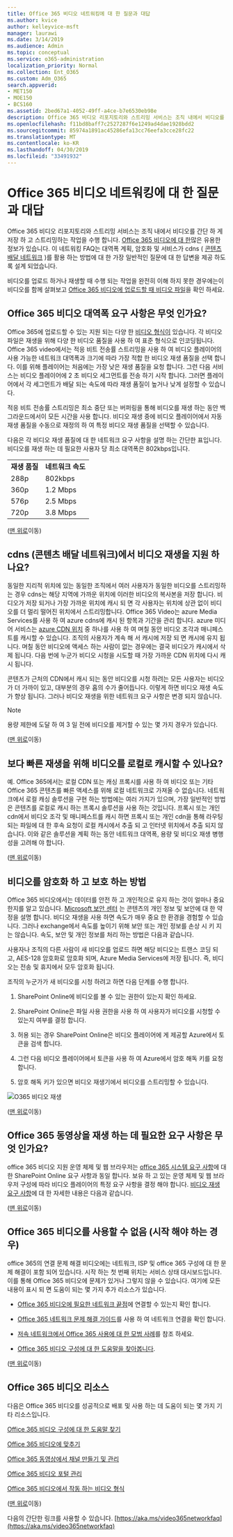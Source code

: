 ```yaml
---
title: Office 365 비디오 네트워킹에 대 한 질문과 대답
ms.author: kvice
author: kelleyvice-msft
manager: laurawi
ms.date: 3/14/2019
ms.audience: Admin
ms.topic: conceptual
ms.service: o365-administration
localization_priority: Normal
ms.collection: Ent_O365
ms.custom: Adm_O365
search.appverid:
- MET150
- MOE150
- BCS160
ms.assetid: 2bed67a1-4052-49ff-a4ce-b7e6530eb98e
description: Office 365 비디오 리포지토리와 스트리밍 서비스는 조직 내에서 비디오를 간단 하 게 저장 하 고 스트리밍하는 작업을 수행 합니다. Office 365 비디오에 대 한 많은 유용한 정보가 있습니다. 이 네트워킹 FAQ는 대역폭 계획, 암호화 및 서비스가 cdns (콘텐츠 배달 네트워크)를 활용 하는 방법에 대 한 가장 일반적인 질문에 대 한 답변을 제공 하도록 설계 되었습니다.
ms.openlocfilehash: f11bd8baff7c2527287f6e1249ad4dae1928bdd2
ms.sourcegitcommit: 85974a1891ac45286efa13cc76eefa3cce28fc22
ms.translationtype: MT
ms.contentlocale: ko-KR
ms.lasthandoff: 04/30/2019
ms.locfileid: "33491932"
---
```

# <a name="office-365-video-networking-frequently-asked-questions"></a>Office 365 비디오 네트워킹에 대 한 질문과 대답

Office 365 비디오 리포지토리와 스트리밍 서비스는 조직 내에서 비디오를 간단 하 게 저장 하 고 스트리밍하는 작업을 수행 합니다. [Office 365 비디오에 대 한](https://support.office.com/article/Find-help-about-Office-365-Video-b435f99a-f47e-4ebd-a946-f5c965844f50)많은 유용한 정보가 있습니다. 이 네트워킹 FAQ는 대역폭 계획, 암호화 및 서비스가 cdns ( [콘텐츠 배달 네트워크](content-delivery-networks.md) )를 활용 하는 방법에 대 한 가장 일반적인 질문에 대 한 답변을 제공 하도록 설계 되었습니다.
  
비디오를 업로드 하거나 재생할 때 수행 되는 작업을 완전히 이해 하지 못한 경우에는이 비디오를 함께 살펴보고 [Office 365 비디오에 업로드할 때 비디오 파일](https://www.youtube.com/watch?v=HXSZ0jYBKlM)을 확인 하세요.
  
## <a name="what-are-the-office-365-video-bandwidth-requirements"></a>Office 365 비디오 대역폭 요구 사항은 무엇 인가요?

Office 365에 업로드할 수 있는 지원 되는 다양 한 [비디오 형식이](https://support.office.com/article/dd1af01c-fd8e-4640-b17b-93ee02b9b817) 있습니다. 각 비디오 파일은 재생을 위해 다양 한 비디오 품질을 사용 하 여 표준 형식으로 인코딩됩니다. Office 365 video에서는 적응 비트 전송률 스트리밍을 사용 하 여 비디오 플레이어의 사용 가능한 네트워크 대역폭과 크기에 따라 가장 적합 한 비디오 재생 품질을 선택 합니다. 이를 위해 플레이어는 처음에는 가장 낮은 재생 품질을 요청 합니다. 그런 다음 서비스는 비디오 플레이어에 2 초 비디오 세그먼트를 전송 하기 시작 합니다. 그러면 플레이어에서 각 세그먼트가 배달 되는 속도에 따라 재생 품질이 높거나 낮게 설정할 수 있습니다.
  
적응 비트 전송률 스트리밍은 최소 중단 또는 버퍼링을 통해 비디오를 재생 하는 동안 백그라운드에서이 모든 시간을 사용 합니다. 비디오 재생 중에 비디오 플레이어에서 자동 재생 품질을 수동으로 재정의 하 여 특정 비디오 재생 품질을 선택할 수 있습니다.
  
다음은 각 비디오 재생 품질에 대 한 네트워크 요구 사항을 설명 하는 간단한 표입니다. 비디오를 재생 하는 데 필요한 사용자 당 최소 대역폭은 802kbps입니다.
  
|||
|:-----|:-----|
|**재생 품질** <br/> |**네트워크 속도** <br/> |
|288p  <br/> |802kbps  <br/> |
|360p  <br/> |1.2 Mbps  <br/> |
|576p  <br/> |2.5 Mbps  <br/> |
|720p  <br/> |3.8 Mbps  <br/> |

([맨 위로](office-365-video-networking-faq.md)이동)
  
## <a name="how-do-content-delivery-networks-cdns-help-video-playback"></a>cdns (콘텐츠 배달 네트워크)에서 비디오 재생을 지원 하나요?

동일한 지리적 위치에 있는 동일한 조직에서 여러 사용자가 동일한 비디오를 스트리밍하는 경우 cdns는 해당 지역에 가까운 위치에 이러한 비디오의 복사본을 저장 합니다. 비디오가 저장 되거나 가장 가까운 위치에 캐시 되 면 각 사용자는 위치에 상관 없이 비디오를 더 멀리 떨어진 위치에서 스트리밍합니다. Office 365 Video는 azure Media Services를 사용 하 여 azure cdns에 캐시 된 항목과 기간을 관리 합니다. azure 미디어 서비스는 [azure CDN 위치](https://azure.microsoft.com/documentation/articles/cdn-pop-locations/) 중 하나를 사용 하 여 며칠 동안 비디오 조각과 매니페스트를 캐시할 수 있습니다. 조직의 사용자가 계속 해 서 캐시에 저장 되 면 캐시에 유지 됩니다. 며칠 동안 비디오에 액세스 하는 사람이 없는 경우에는 결국 비디오가 캐시에서 삭제 됩니다. 다음 번에 누군가 비디오 시청을 시도할 때 가장 가까운 CDN 위치에 다시 캐시 됩니다.
  
콘텐츠가 근처의 CDN에서 캐시 되는 동안 비디오를 시청 하려는 모든 사용자는 비디오가 더 가까이 있고, 대부분의 경우 홉의 수가 줄어듭니다. 이렇게 하면 비디오 재생 속도가 향상 됩니다. 그러나 비디오 재생을 위한 네트워크 요구 사항은 변경 되지 않습니다.
  
> [!NOTE]
> 용량 제한에 도달 하 여 3 일 전에 비디오를 제거할 수 있는 몇 가지 경우가 있습니다.
  
([맨 위로](office-365-video-networking-faq.md)이동)
  
## <a name="can-i-cache-the-videos-locally-for-faster-playback"></a>보다 빠른 재생을 위해 비디오를 로컬로 캐시할 수 있나요?

예. Office 365에서는 로컬 CDN 또는 캐싱 프록시를 사용 하 여 비디오 또는 기타 Office 365 콘텐츠를 빠른 액세스를 위해 로컬 네트워크로 가져올 수 없습니다. 네트워크에서 로컬 캐싱 솔루션을 구현 하는 방법에는 여러 가지가 있으며, 가장 일반적인 방법은 콘텐츠를 로컬로 캐시 하는 프록시 솔루션을 사용 하는 것입니다. 프록시 또는 개인 cdn에서 비디오 조각 및 매니페스트를 캐시 하면 프록시 또는 개인 cdn을 통해 라우팅되는 파일에 대 한 후속 요청이 로컬 캐시에서 추출 되 고 인터넷 위치에서 추출 되지 않습니다. 이와 같은 솔루션을 계획 하는 동안 네트워크 대역폭, 용량 및 비디오 재생 병행성을 고려해 야 합니다.
  
([맨 위로](office-365-video-networking-faq.md)이동)
  
## <a name="how-videos-are-encrypted-and-secured"></a>비디오를 암호화 하 고 보호 하는 방법

Office 365 비디오에서는 데이터를 안전 하 고 개인적으로 유지 하는 것이 얼마나 중요 한지를 알고 있습니다. [Microsoft 보안 센터](https://products.office.com/business/office-365-trust-center-welcome) 는 콘텐츠의 개인 정보 및 보안에 대 한 약정을 설명 합니다. 비디오 재생을 사용 하면 속도가 매우 중요 한 환경을 경험할 수 있습니다. 그러나 exchange에서 속도를 높이기 위해 보안 또는 개인 정보를 손상 시 키 지는 않습니다. 속도, 보안 및 개인 정보를 처리 하는 방법은 다음과 같습니다.
  
사용자나 조직의 다른 사람이 새 비디오를 업로드 하면 해당 비디오는 트랜스 코딩 되 고, AES-128 암호화로 암호화 되며, Azure Media Services에 저장 됩니다. 즉, 비디오는 전송 및 휴지에서 모두 암호화 됩니다.
  
조직의 누군가가 새 비디오를 시청 하려고 하면 다음 단계를 수행 합니다.
  
1. SharePoint Online에 비디오를 볼 수 있는 권한이 있는지 확인 하세요.

2. SharePoint Online은 파일 사용 권한을 사용 하 여 사용자가 비디오를 시청할 수 있는지 여부를 결정 합니다.

3. 허용 되는 경우 SharePoint Online은 비디오 플레이어에 게 제공할 Azure에서 토큰을 검색 합니다.

4. 그런 다음 비디오 플레이어에서 토큰을 사용 하 여 Azure에서 암호 해독 키를 요청 합니다.

5. 암호 해독 키가 있으면 비디오 재생기에서 비디오를 스트리밍할 수 있습니다.

![O365 비디오 재생](media/9d3c6e76-151d-48a3-a30e-ba8dd07db0b7.png)
  
([맨 위로](office-365-video-networking-faq.md)이동)
  
## <a name="what-are-the-requirements-to-playback-office-365-video"></a>Office 365 동영상을 재생 하는 데 필요한 요구 사항은 무엇 인가요?

office 365 비디오 지원 운영 체제 및 웹 브라우저는 [office 365 시스템 요구 사항](https://support.office.com/article/Office-365-system-requirements-719254c0-2671-4648-9c84-c6a3d4f3be45)에 대 한 SharePoint Online 요구 사항과 동일 합니다. 보유 하 고 있는 운영 체제 및 웹 브라우저 구성에 따라 비디오 플레이어의 특정 요구 사항을 결정 해야 합니다. [비디오 재생 요구 사항](https://support.office.com/article/ca1cc1a9-a615-46e1-b6a3-40dbd99939a6)에 대 한 자세한 내용은 다음과 같습니다.
  
([맨 위로](office-365-video-networking-faq.md)이동)
  
## <a name="i-cant-get-office-365-video-to-work-where-should-i-start"></a>Office 365 비디오를 사용할 수 없음 (시작 해야 하는 경우)

office 365의 연결 문제 해결 비디오에는 네트워크, ISP 및 office 365 구성에 대 한 문제 해결이 포함 되어 있습니다. 시작 하는 첫 번째 위치는 서비스 상태 대시보드입니다. 이를 통해 Office 365 비디오에 문제가 있거나 그렇지 않을 수 있습니다. 여기에 모든 내용이 표시 되 면 도움이 되는 몇 가지 추가 리소스가 있습니다.
  
- [Office 365 비디오에 필요한 네트워크 끝점](https://support.office.com/article/Office-365-URLs-and-IP-address-ranges-8548a211-3fe7-47cb-abb1-355ea5aa88a2)에 연결할 수 있는지 확인 합니다.

- [Office 365 네트워크 문제 해결 가이드](https://support.office.com/article/Office-365-performance-tuning-and-troubleshooting-Admin-and-IT-Pro-1492cb94-bd62-43e6-b8d0-2a61ed88ebae)를 사용 하 여 네트워크 연결을 확인 합니다.

- [저속 네트워크에서 Office 365 사용에 대 한 모범 사례](https://support.office.com/article/Best-practices-for-using-Office-365-on-a-slow-network-fd16c8d2-4799-4c39-8fd7-045f06640166)를 참조 하세요.

- [Office 365 비디오 구성에 대 한 도움말을 찾아봅니다](https://support.office.com/article/Find-help-about-Office-365-Video-b435f99a-f47e-4ebd-a946-f5c965844f50).

([맨 위로](office-365-video-networking-faq.md)이동)
  
## <a name="office-365-video-resources"></a>Office 365 비디오 리소스

다음은 Office 365 비디오를 성공적으로 배포 및 사용 하는 데 도움이 되는 몇 가지 기타 리소스입니다.
  
[Office 365 비디오 구성에 대 한 도움말 찾기](https://support.office.com/article/Find-help-about-Office-365-Video-b435f99a-f47e-4ebd-a946-f5c965844f50)
  
[Office 365 비디오에 맞추기](https://support.office.com/article/Meet-Office-365-Video-ca1cc1a9-a615-46e1-b6a3-40dbd99939a6)
  
[Office 365 동영상에서 채널 만들기 및 관리](https://support.office.com/article/Create-and-manage-a-channel-in-Office-365-Video-1fede4cc-13c0-435a-b585-e7fbf1c83bb2)
  
[Office 365 비디오 포털 관리](https://support.office.com/article/Manage-your-Office-365-Video-portal-c059465b-eba9-44e1-b8c7-8ff7793ff5da)
  
[Office 365 비디오에서 작동 하는 비디오 형식](https://support.office.com/article/Video-formats-that-work-in-Office-365-Video-dd1af01c-fd8e-4640-b17b-93ee02b9b817)
  
([맨 위로](office-365-video-networking-faq.md)이동)
  
다음의 간단한 링크를 사용할 수 있습니다. [https://aka.ms/video365networkfaq](https://aka.ms/video365networkfaq)
